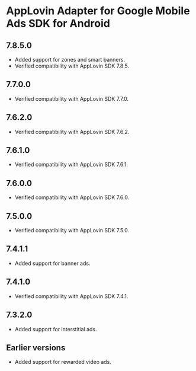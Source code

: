 # AppLovin Adapter for Google Mobile Ads SDK for Android

## 7.8.5.0
- Added support for zones and smart banners.
- Verified compatibility with AppLovin SDK 7.8.5.

## 7.7.0.0
- Verified compatibility with AppLovin SDK 7.7.0.

## 7.6.2.0
- Verified compatibility with AppLovin SDK 7.6.2.

## 7.6.1.0
- Verified compatibility with AppLovin SDK 7.6.1.

## 7.6.0.0
- Verified compatibility with AppLovin SDK 7.6.0.

## 7.5.0.0
- Verified compatibility with AppLovin SDK 7.5.0.

## 7.4.1.1
- Added support for banner ads.

## 7.4.1.0
- Verified compatibility with AppLovin SDK 7.4.1.

## 7.3.2.0
- Added support for interstitial ads.

## Earlier versions
- Added support for rewarded video ads.
